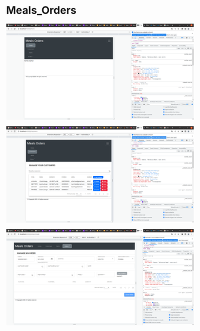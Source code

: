 # Meals_Orders

![Menu image](https://github.com/christaime/Meals_Orders/blob/master/doc/images/Menu.png)



![Customer list ](https://github.com/christaime/Meals_Orders/blob/master/doc/images/customer-list.png?raw=true)


![Order edition](https://github.com/christaime/Meals_Orders/blob/master/doc/images/order-edition.png?raw=true)
